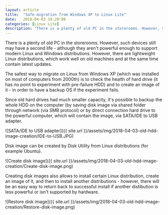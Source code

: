 ```yaml
---
layout: article
title:  "Safe migration from Windows XP to Linux Lite"
date:   2018-04-03 18:20:00
categories: [Linux Lite]
description: "There is a plenty of old PC in the storerooms. However, such devices still may have a second life - although they aren't powerful enough to support modern Linux and Windows distributions."
---
```

There is a plenty of old PC in the storerooms. However, such devices still may have a second life - although they aren't powerful enough to support modern Linux and Windows distributions. However, there are lightweight Linux distributions, which work well on old machines and at the same time contain latest updates.

The safest way to migrate on Linux from Windows XP (which was installed on most of computers from 2000th) is to check the health of hard drive (it has no point to experiment with pre-failure HDD) and to create an image of it - in order to have a backup OS if the experiment fails.

Since old hard drives had much smaller capacity, it's possible to backup the whole HDD on the computer (by saving disk image via shared folder through network (via SMB protocol) or by direct connection hard drive to the powerful computer, which will contain the image, via SATA/IDE to USB adapter.

![SATA/IDE to USB adapter]({{ site.url }}/assets/img/2018-04-03-old-hdd-image-creation/IDE-to-USB.JPG)

Disk image can be created by Disk Utility from Linux distributions (for example Ubuntu).

![Create disk image]({{ site.url }}/assets/img/2018-04-03-old-hdd-image-creation/Create-disk-image.png)

Creating disk images also allows to install certain Linux distribution, create an image of it, and then to install another distributions - however, there will be an easy way to return back to successful install if another distibution is less powerful or isn't supported by hardware. 

![Restore disk image]({{ site.url }}/assets/img/2018-04-03-old-hdd-image-creation/Restore-disk-image.png)
